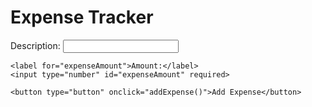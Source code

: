 <!DOCTYPE html>
<html lang="en">
<head>
  <meta charset="UTF-8">
  <meta name="viewport" content="width=device-width, initial-scale=1.0">
  <title>Expense Tracker</title>
</head>
<body>

  <h1>Expense Tracker</h1>

  <!-- Form to add expense -->
  <form id="expenseForm">
    <label for="expenseDescription">Description:</label>
    <input type="text" id="expenseDescription" required>
    
    <label for="expenseAmount">Amount:</label>
    <input type="number" id="expenseAmount" required>
    
    <button type="button" onclick="addExpense()">Add Expense</button>
  </form>

  <!-- Display expenses -->
  <ul id="expenseList"></ul>

  <script>
    document.addEventListener("DOMContentLoaded", function() {
      loadExpenses();
    });

    function addExpense() {
      var description = document.getElementById("expenseDescription").value;
      var amount = parseFloat(document.getElementById("expenseAmount").value);

      if (!description.trim() || isNaN(amount) || amount <= 0) {
        alert("Please enter valid values for description and amount.");
        return;
      }

      var expense = {
        description: description,
        amount: amount
      };

      var expenses = JSON.parse(localStorage.getItem("expenses")) || [];
      expenses.push(expense);
      localStorage.setItem("expenses", JSON.stringify(expenses));
      
      loadExpenses();
      document.getElementById("expenseForm").reset();
    }

    function loadExpenses() {
      var expenses = JSON.parse(localStorage.getItem("expenses")) || [];
      var expenseList = document.getElementById("expenseList");
      expenseList.innerHTML = "";

      expenses.forEach(function(expense, index) {
        var li = document.createElement("li");
        li.textContent = `${expense.description} - $${expense.amount.toFixed(2)}`;

        var deleteButton = document.createElement("button");
        deleteButton.textContent = "Delete";
        deleteButton.onclick = function() {
          deleteExpense(index);
        };

        var editButton = document.createElement("button");
        editButton.textContent = "Edit";
        editButton.onclick = function() {
          editExpense(index);
        };

        li.appendChild(deleteButton);
        li.appendChild(editButton);

        expenseList.appendChild(li);
      });
    }

    function deleteExpense(index) {
      var expenses = JSON.parse(localStorage.getItem("expenses")) || [];
      expenses.splice(index, 1);
      localStorage.setItem("expenses", JSON.stringify(expenses));
      loadExpenses();
    }

    function editExpense(index) {
      var expenses = JSON.parse(localStorage.getItem("expenses")) || [];
      var selectedExpense = expenses[index];

      var newDescription = prompt("Enter new description:", selectedExpense.description);
      var newAmount = parseFloat(prompt("Enter new amount:", selectedExpense.amount));

      if (newDescription && !isNaN(newAmount) && newAmount > 0) {
        selectedExpense.description = newDescription;
        selectedExpense.amount = newAmount;
        localStorage.setItem("expenses", JSON.stringify(expenses));
        loadExpenses();
      } else {
        alert("Invalid input. Expense not updated.");
      }
    }
  </script>

</body>
</html>
